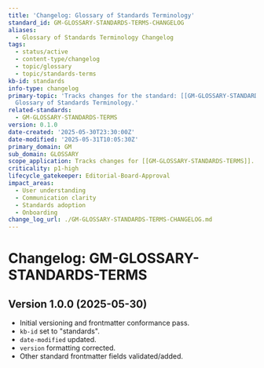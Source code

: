 ```yaml
---
title: 'Changelog: Glossary of Standards Terminology'
standard_id: GM-GLOSSARY-STANDARDS-TERMS-CHANGELOG
aliases:
  - Glossary of Standards Terminology Changelog
tags:
  - status/active
  - content-type/changelog
  - topic/glossary
  - topic/standards-terms
kb-id: standards
info-type: changelog
primary-topic: 'Tracks changes for the standard: [[GM-GLOSSARY-STANDARDS-TERMS]] -
  Glossary of Standards Terminology.'
related-standards:
  - GM-GLOSSARY-STANDARDS-TERMS
version: 0.1.0
date-created: '2025-05-30T23:30:00Z'
date-modified: '2025-05-31T10:05:30Z'
primary_domain: GM
sub_domain: GLOSSARY
scope_application: Tracks changes for [[GM-GLOSSARY-STANDARDS-TERMS]].
criticality: p1-high
lifecycle_gatekeeper: Editorial-Board-Approval
impact_areas:
  - User understanding
  - Communication clarity
  - Standards adoption
  - Onboarding
change_log_url: ./GM-GLOSSARY-STANDARDS-TERMS-CHANGELOG.md
---
```


# Changelog: GM-GLOSSARY-STANDARDS-TERMS

## Version 1.0.0 (2025-05-30)
- Initial versioning and frontmatter conformance pass.
- `kb-id` set to "standards".
- `date-modified` updated.
- `version` formatting corrected.
- Other standard frontmatter fields validated/added.
